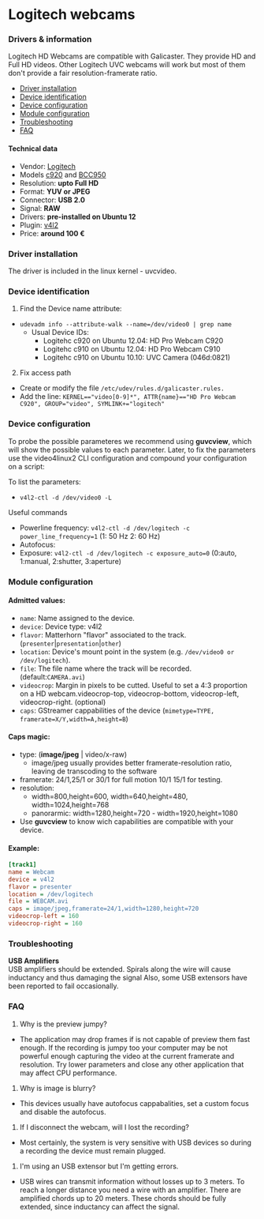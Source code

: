 
Logitech webcams
================

### Drivers & information
Logitech HD Webcams are compatible with Galicaster. They provide HD and Full HD videos. Other Logitech UVC webcams will work but most of them don't provide a fair resolution-framerate ratio.

* [Driver installation](#driver-installation)
* [Device identification](#device-identification)
* [Device configuration](#device-configuration)
* [Module configuration](#module-configuration)
* [Troubleshooting](#troubleshooting)
* [FAQ](#faq)

#### Technical data
* Vendor: [Logitech](http://www.logitech.com/en-us/home)
* Models [c920](http://www.logitech.com/en-us/product/hd-pro-webcam-c920) and [BCC950](http://www.logitech.com/en-us/product/Conferencecam?crid=1252)
* Resolution: **upto Full HD**
* Format: **YUV or JPEG**
* Connector: **USB 2.0**
* Signal: **RAW**
* Drivers: **pre-installed on Ubuntu 12**
* Plugin: [v4l2](../V4L2.md)
* Price: **around 100 €**


### Driver installation
The driver is included in the linux kernel - uvcvideo.

### Device identification
1. Find the Device name attribute:
  * `udevadm info --attribute-walk --name=/dev/video0 | grep name`
    * Usual Device IDs:
      * Logitehc c920 on Ubuntu 12.04: HD Pro Webcam C920
      * Logitehc c910 on Ubuntu 12.04: HD Pro Webcam C910
      * Logitehc c910 on Ubuntu 10.10: UVC Camera (046d:0821)

2. Fix access path
  * Create or modify the file `/etc/udev/rules.d/galicaster.rules.`
  * Add the line: `KERNEL=="video[0-9]*", ATTR{name}=="HD Pro Webcam C920", GROUP="video", SYMLINK+="logitech"`

### Device configuration
To probe the possible parameteres we recommend using **guvcview**, which will show the possible values to each parameter.
Later, to fix the parameters use the video4linux2 CLI configuration and compound your configuration on a script:

To list the parameters:

* `v4l2-ctl -d /dev/video0 -L`

Useful commands

  * Powerline frequency: `v4l2-ctl -d /dev/logitech -c power_line_frequency=1` (1: 50 Hz 2: 60 Hz)
  * Autofocus:
  * Exposure: `v4l2-ctl -d /dev/logitech -c exposure_auto=0` (0:auto, 1:manual, 2:shutter, 3:aperture)

### Module configuration
#### Admitted values:
* `name`: Name assigned to the device.
* `device`: Device type: v4l2
* `flavor`: Matterhorn "flavor" associated to the track. (`presenter`|`presentation`|`other`)
* `location`: Device's mount point in the system (e.g. `/dev/video0 or /dev/logitech`).
* `file`: The file name where the track will be recorded. (default:`CAMERA.avi`)
* `videocrop`: Margin in pixels to be cutted. Useful to set a 4:3 proportion on a HD webcam.videocrop-top, videocrop-bottom, videocrop-left, videocrop-right. (optional)
* `caps`: GStreamer cappabilities of the device (`mimetype=TYPE, framerate=X/Y,width=A,height=B`)

#### Caps magic:
* type: (**image/jpeg** | video/x-raw)
  * image/jpeg usually provides better framerate-resolution ratio, leaving de transcoding to the software
* framerate: 24/1,25/1 or 30/1 for full motion 10/1 15/1 for testing.
* resolution:
  * width=800,height=600, width=640,height=480, width=1024,height=768
  * panorarmic: width=1280,height=720 - width=1920,height=1080
* Use **guvcview** to know wich capabilities are compatible with your device.

#### Example:
```ini
[track1]
name = Webcam
device = v4l2
flavor = presenter
location = /dev/logitech
file = WEBCAM.avi
caps = image/jpeg,framerate=24/1,width=1280,height=720
videocrop-left = 160
videocrop-right = 160
```

### Troubleshooting
**USB Amplifiers**  
USB amplifiers should be extended. Spirals along the wire will cause inductancy and thus damaging the signal
Also, some USB extensors have been reported to fail occasionally.

### FAQ
1. Why is the preview jumpy?
  * The application may drop frames if is not capable of preview them fast enough. If the recording is jumpy too your computer may be not powerful enough capturing the video at the current framerate and resolution. Try lower parameters and close any other application that may affect CPU performance.
1. Why is image is blurry?
  * This devices usually have autofocus cappabalities, set a custom focus and disable the autofocus.
1. If I disconnect the webcam, will I lost the recording?
  * Most certainly, the system is very sensitive with USB devices so during a recording the device must remain plugged.
1. I'm using an USB extensor but I'm getting errors.
  * USB wires can transmit information without losses up to 3 meters. To reach a longer distance you need a wire with an amplifier. There are amplified chords up to 20 meters. These chords should be fully extended, since inductancy can affect the signal.
